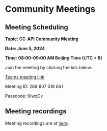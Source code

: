 # Community Meetings

## Meeting Scheduling

__Topic: CC-API Community Meeting__

__Date: June 5, 2024__

__Time: 08:00-09:00 AM Beijing Time (UTC + 8)__

Join the meeting by clicking the link below:

[Teams meeting link](https://teams.microsoft.com/l/meetup-join/19%3ameeting_ODI0MjE0MGItODJiOS00Yjk4LWJkODItMjYwYmQ4ZmEwNTcx%40thread.v2/0?context=%7b%22Tid%22%3a%2246c98d88-e344-4ed4-8496-4ed7712e255d%22%2c%22Oid%22%3a%22766f7728-9dbe-44d4-8509-475439c74a87%22%7d)

Meeting ID: 289 807 318 661

Passcode: KiwzDv

## Meeting recordings

Meeting recordings are at [here](https://drive.google.com/drive/folders/1rmB-ePs-LXRvmyRKcGgFgFk3S4RrGG8Q?hl=en).
